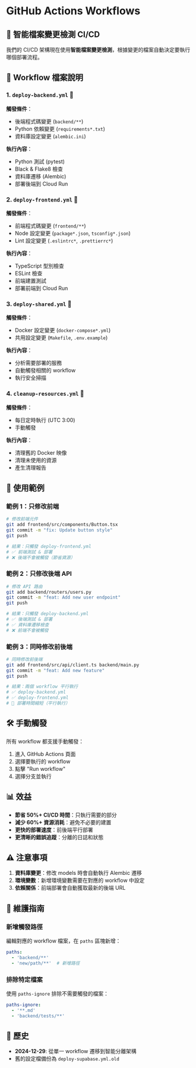 # GitHub Actions Workflows

## 🎯 智能檔案變更檢測 CI/CD

我們的 CI/CD 架構現在使用**智能檔案變更檢測**，根據變更的檔案自動決定要執行哪個部署流程。

## 📁 Workflow 檔案說明

### 1. `deploy-backend.yml` 🔧
**觸發條件**：
- 後端程式碼變更 (`backend/**`)
- Python 依賴變更 (`requirements*.txt`)
- 資料庫設定變更 (`alembic.ini`)

**執行內容**：
- Python 測試 (pytest)
- Black & Flake8 檢查
- 資料庫遷移 (Alembic)
- 部署後端到 Cloud Run

### 2. `deploy-frontend.yml` 🎨
**觸發條件**：
- 前端程式碼變更 (`frontend/**`)
- Node 設定變更 (`package*.json`, `tsconfig*.json`)
- Lint 設定變更 (`.eslintrc*`, `.prettierrc*`)

**執行內容**：
- TypeScript 型別檢查
- ESLint 檢查
- 前端建置測試
- 部署前端到 Cloud Run

### 3. `deploy-shared.yml` 🔄
**觸發條件**：
- Docker 設定變更 (`docker-compose*.yml`)
- 共用設定變更 (`Makefile`, `.env.example`)

**執行內容**：
- 分析需要部署的服務
- 自動觸發相關的 workflow
- 執行安全掃描

### 4. `cleanup-resources.yml` 🧹
**觸發條件**：
- 每日定時執行 (UTC 3:00)
- 手動觸發

**執行內容**：
- 清理舊的 Docker 映像
- 清理未使用的資源
- 產生清理報告

## 🚀 使用範例

### 範例 1：只修改前端
```bash
# 修改前端元件
git add frontend/src/components/Button.tsx
git commit -m "fix: Update button style"
git push

# 結果：只觸發 deploy-frontend.yml
# ✅ 前端測試 & 部署
# ❌ 後端不會被觸發（節省資源）
```

### 範例 2：只修改後端 API
```bash
# 修改 API 路由
git add backend/routers/users.py
git commit -m "feat: Add new user endpoint"
git push

# 結果：只觸發 deploy-backend.yml
# ✅ 後端測試 & 部署
# ✅ 資料庫遷移檢查
# ❌ 前端不會被觸發
```

### 範例 3：同時修改前後端
```bash
# 同時修改前後端
git add frontend/src/api/client.ts backend/main.py
git commit -m "feat: Add new feature"
git push

# 結果：兩個 workflow 平行執行
# ✅ deploy-backend.yml
# ✅ deploy-frontend.yml
# 🚀 部署時間縮短（平行執行）
```

## 🛠️ 手動觸發

所有 workflow 都支援手動觸發：

1. 進入 GitHub Actions 頁面
2. 選擇要執行的 workflow
3. 點擊 "Run workflow"
4. 選擇分支並執行

## 📊 效益

- **節省 50%+ CI/CD 時間**：只執行需要的部分
- **減少 60%+ 資源消耗**：避免不必要的建置
- **更快的部署速度**：前後端平行部署
- **更清晰的錯誤追蹤**：分離的日誌和狀態

## ⚠️ 注意事項

1. **資料庫變更**：修改 models 時會自動執行 Alembic 遷移
2. **環境變數**：新增環境變數需要在對應的 workflow 中設定
3. **依賴關係**：前端部署會自動獲取最新的後端 URL

## 🔧 維護指南

### 新增觸發路徑
編輯對應的 workflow 檔案，在 `paths` 區塊新增：
```yaml
paths:
  - 'backend/**'
  - 'new/path/**'  # 新增路徑
```

### 排除特定檔案
使用 `paths-ignore` 排除不需要觸發的檔案：
```yaml
paths-ignore:
  - '**.md'
  - 'backend/tests/**'
```

## 📝 歷史

- **2024-12-29**: 從單一 workflow 遷移到智能分離架構
- 舊的設定檔備份為 `deploy-supabase.yml.old`
